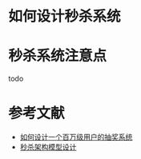 # 如何设计秒杀系统



# 秒杀系统注意点

todo 

# 参考文献

- [如何设计一个百万级用户的抽奖系统](https://juejin.im/post/5ce1975af265da1bd42450b5)
- [秒杀架构模型设计](https://zhuanlan.zhihu.com/p/76612241)